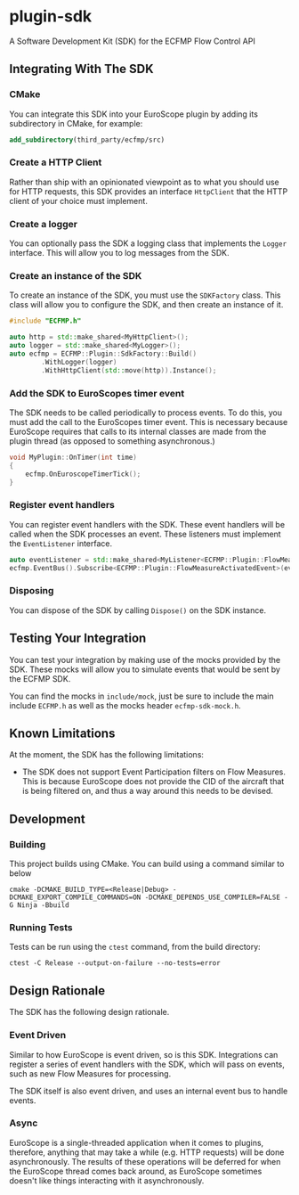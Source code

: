 # plugin-sdk

A Software Development Kit (SDK) for the ECFMP Flow Control API

## Integrating With The SDK

### CMake

You can integrate this SDK into your EuroScope plugin by adding its subdirectory in CMake, for example:

```cmake
add_subdirectory(third_party/ecfmp/src)
```

### Create a HTTP Client

Rather than ship with an opinionated viewpoint as to what you should use for HTTP requests, this SDK
provides an interface `HttpClient` that the HTTP client of your choice must implement.

### Create a logger

You can optionally pass the SDK a logging class that implements the `Logger` interface. This will allow you to log
messages from the SDK.

### Create an instance of the SDK

To create an instance of the SDK, you must use the `SDKFactory` class. This class will allow you to configure the SDK,
and
then create an instance of it.

```c++
#include "ECFMP.h"

auto http = std::make_shared<MyHttpClient>();
auto logger = std::make_shared<MyLogger>();
auto ecfmp = ECFMP::Plugin::SdkFactory::Build()
        .WithLogger(logger)
        .WithHttpClient(std::move(http)).Instance();
```

### Add the SDK to EuroScopes timer event

The SDK needs to be called periodically to process events. To do this, you must add the call to the EuroScopes timer
event. This is necessary because EuroScope requires that calls to its internal classes are made from the plugin thread
(as opposed to something asynchronous.)

```c++
void MyPlugin::OnTimer(int time)
{
    ecfmp.OnEuroscopeTimerTick();
}
```

### Register event handlers

You can register event handlers with the SDK. These event handlers will be called when the SDK processes an event.
These listeners must implement the `EventListener` interface.

```c++
auto eventListener = std::make_shared<MyListener<ECFMP::Plugin::FlowMeasureActivatedEvent>>();
ecfmp.EventBus().Subscribe<ECFMP::Plugin::FlowMeasureActivatedEvent>(eventListener);
```

### Disposing

You can dispose of the SDK by calling `Dispose()` on the SDK instance.

## Testing Your Integration

You can test your integration by making use of the mocks provided by the SDK. These mocks will allow you to simulate
events that would be sent by the ECFMP SDK.

You can find the mocks in `include/mock`, just be sure to include the main include `ECFMP.h` as well as the mocks
header `ecfmp-sdk-mock.h`.

## Known Limitations

At the moment, the SDK has the following limitations:

- The SDK does not support Event Participation filters on Flow Measures. This is because EuroScope does not provide
  the CID of the aircraft that is being filtered on, and thus a way around this needs to be devised.

## Development

### Building

This project builds using CMake. You can build using a command similar to below

`cmake -DCMAKE_BUILD_TYPE=<Release|Debug> -DCMAKE_EXPORT_COMPILE_COMMANDS=ON -DCMAKE_DEPENDS_USE_COMPILER=FALSE -G Ninja -Bbuild`

### Running Tests

Tests can be run using the `ctest` command, from the build directory:

`ctest -C Release --output-on-failure --no-tests=error`

## Design Rationale

The SDK has the following design rationale.

### Event Driven

Similar to how EuroScope is event driven, so is this SDK. Integrations can register a series of event handlers with the
SDK, which will pass on events, such as new Flow Measures for processing.

The SDK itself is also event driven, and uses an internal event bus to handle events.

### Async

EuroScope is a single-threaded application when it comes to plugins, therefore, anything that may take a while (e.g.
HTTP requests) will be done asynchronously. The results of these operations will be deferred for when the EuroScope
thread comes back around, as EuroScope sometimes doesn't like things interacting with it asynchronously.
